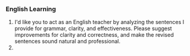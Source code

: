 ### English Learning
1. I'd like you to act as an English teacher by analyzing the sentences I provide for grammar, clarity, and effectiveness. Please suggest improvements for clarity and correctness, and make the revised sentences sound natural and professional.
2. 